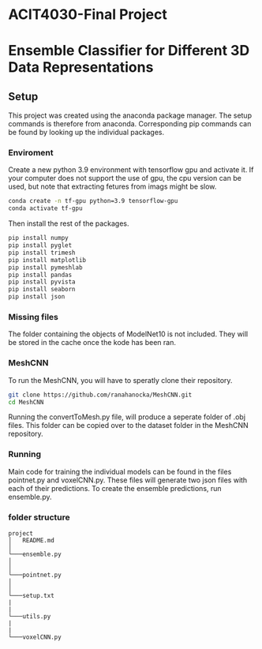 # ACIT4030-Final Project

# Ensemble Classifier for Different 3D Data Representations

## Setup
This project was created using the anaconda package manager. The setup commands is therefore from anaconda. Corresponding pip commands can be found by looking up the individual packages.

### Enviroment
Create a new python 3.9 environment with tensorflow gpu and activate it. If your computer does not support the use of gpu, the cpu version can be used, but note that extracting fetures from imags might be slow.
```bash
conda create -n tf-gpu python=3.9 tensorflow-gpu
conda activate tf-gpu
```
Then install the rest of the packages.
```bash
pip install numpy
pip install pyglet
pip install trimesh
pip install matplotlib
pip install pymeshlab
pip install pandas
pip install pyvista
pip install seaborn
pip install json
```

### Missing files
The folder containing the objects of ModelNet10 is not included. They will be stored in the cache once the kode has been ran.


### MeshCNN
To run the MeshCNN, you will have to speratly clone their repository. 
```bash
git clone https://github.com/ranahanocka/MeshCNN.git
cd MeshCNN
```
Running the convertToMesh.py file, will produce a seperate folder of .obj files. This folder can be copied over to the dataset folder in the MeshCNN repository.


### Running
Main code for training the individual models can be found in the files pointnet.py and voxelCNN.py. These files will generate two json files with each of their predictions.
To create the ensemble predictions, run ensemble.py. 


### folder structure
```
project
│   README.md
│   
└───ensemble.py
│    
│   
└───pointnet.py
│
│
└───setup.txt
|
|
└───utils.py
|
|
└───voxelCNN.py
```
